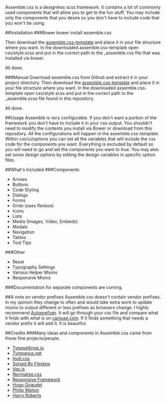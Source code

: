 Assemble.css is a designless scss framework. It contains a lot of commonly used components that will allow you to get
 to the fun stuff. You may include only the components that you desire so you don't have to
 include code that you won't be using.


##Installation
###Bower
    bower install assemble.css

Then download the <a href="http://github.com/lukelarsen/assemble.css-template">assemble.css-template</a> and place it
 in your file structure where you want. In the
downloaded assemble.css-template open css/style.scss and put in the correct path to the _assemble.css file that was
installed via bower.

All done.

###Manual
Download assemble.css from Github and extract it in your project directory. Then download the
<a href="http://github.com/lukelarsen/assemble.css-template">assemble.css-template</a> and place it in your file
structure where you want. In the downloaded assemble.css-template open css/style.scss and put in the correct path to
the _assemble.scss file found in this repository.

All done.

##Usage
Assemble is very configurable. If you don't want a portion of the framework you don't have to include it in your css
output. You shouldn't need to modify the contents you install via Bower or download from this repository. All the
configurations will happen in the assemble.css-template. Within css/ui/options you can set all the variables that
will include the css code for the components you want. Everything is excluded by default so you will need to go and
set the components you want to true. You may also set some design options by editing the design variables in specific
option files.

##What's Included
###Components
* Arrows
* Buttons
* Code Styling
* Dialogs
* Forms
* Grids (uses flexbox)
* Icons
* Lists
* Media (Images, Video, Embeds)
* Modals
* Navigation
* Tables
* Tool Tips

###Other
* Reset
* Typography Settings
* Various Helper Mixins
* Responsive Mixins

###Documentation for separate components are coming.

##A note on vendor prefixes
Assemble.css doesn't contain vendor prefixes. In my opinion they change to often and would take extra work to update
 mixins to output different or less prefixes as browsers change. I highly recommend
 <a href="https://github.com/ai/autoprefixer" target="_blank">Autoprefixer</a>. It  will go through your css file and
 compare what it finds with what is on <a href="http://caniuse.com" target="_blank">caniuse.com</a>. If it finds
 something that needs a vendor prefix it will add it. It is beautiful.


##Credits
###Many ideas and components in Assemble.css came from these fine projects/people.
* <a href="http://typesettings.io/" target="_blank">Typesettings.io</a>
* <a href="http://tympanus.net/" target="_blank">Tympanus.net</a>
* <a href="http://inuitcss.com/" target="_blank">Inuit.css</a>
* <a href="http://philipwalton.github.io/solved-by-flexbox/" target="_blank">Solved By Flexbox</a>
* <a href="https://github.com/HubSpot/vex" target="_blank">Vex.js</a>
* <a href="http://necolas.github.io/normalize.css/" target="_blank">Normalize.css</a>
* <a href="http://responsivebp.com/" target="_blank">Responsive Framework</a>
* <a href="http://hugogiraudel.com/" target="_blank">Hugo Giraudel</a>
* <a href="http://philipwalton.com/" target="_blank">Philip Walton</a>
* <a href="http://csswizardry.com/" target="_blank">Harry Roberts</a>